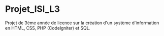 # Projet_ISI_L3
Projet de 3éme année de licence sur la création d'un système d'information en HTML, CSS, PHP (CodeIgniter) et SQL.
